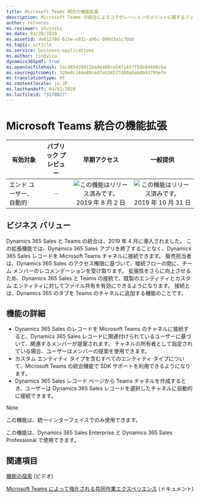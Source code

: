 ```yaml
---
title: Microsoft Teams 統合の機能拡張
description: Microsoft Teams の統合によるコラボレーションのメリットに関するフィードバックを顧客やパートナーから取得し、機能の導入をサポートするため、Dynamics 365 Sales での統合エクスペリエンスが強化されています。
author: relnotes
ms.reviewer: shujoshi
ms.date: 03/20/2020
ms.assetid: de61278d-615e-e911-a96c-000d3a1c7bbb
ms.topic: article
ms.service: business-applications
ms.author: cindyliu
dynamics365pdf: true
ms.openlocfilehash: 5ac485439911ba4ea60ce54f1437f5db944d6cba
ms.sourcegitcommit: 32be8c144e80ce07a534527d80aba9db93795efe
ms.translationtype: HT
ms.contentlocale: ja-JP
ms.lasthandoff: 04/01/2020
ms.locfileid: "3178827"
---
```

# <a name="microsoft-teams-integration-enhancements"></a>Microsoft Teams 統合の機能拡張


| 有効対象    |  パブリック プレビュー | 早期アクセス | 一般提供 | 
| ---------- | :----------: |:----------: |:----------: |
|エンド ユーザー、自動的|-|![この機能はリリース済みです。](/dynamics365-release-plan/media/green-checkmark.png "この機能はリリース済みです。") 2019 年 8 月 2 日| ![この機能はリリース済みです。](/dynamics365-release-plan/media/green-checkmark.png "この機能はリリース済みです。") 2019 年 10 月 31 日|


## <a name="business-value"></a>ビジネス バリュー
<!-- bv start -->
Dynamics 365 Sales と Teams の統合は、2019 年 4 月に導入されました。 この拡張機能では、Dynamics 365 Sales アプリを終了することなく、Dynamics 365 Sales レコードを Microsoft Teams チャネルに接続できます。 販売担当者は、Dynamics 365 Sales のアクセス権限に基づいて、接続フローの間に、チーム メンバーのレコメンデーションを受け取ります。 拡張性をさらに向上させるため、Dynamics 365 Sales と Teams の接続で、既製のエンティティとカスタム エンティティに対してファイル共有を有効にできるようになります。 接続とは、Dynamics 365 のタブを Teams のチャネルに追加する機能のことです。
<!-- bv end -->



## <a name="feature-details"></a>機能の詳細
<!--feature detail start -->
- Dynamics 365 Sales のレコードを Microsoft Teams のチャネルに接続すると、Dynamics 365 Sales レコードに関連付けられているユーザーに基づいて、関連するメンバーが提案されます。 チャネルの所有者として指定されている場合、ユーザーはメンバーの提案を使用できます。 
- カスタム エンティティ タイプを含むすべてのエンティティ タイプについて、Microsoft Teams の統合機能で SDK サポートを利用できるようになります。 
- Dynamics 365 Sales レコード ページから Teams チャネルを作成するとき、ユーザーは Dynamics 365 Sales レコードを選択したチャネルに自動的に接続できます。
<!--feature detail end -->


> [!NOTE]
> この機能は、統一インターフェイスでのみ使用できます。 
>
> この機能は、Dynamics 365 Sales Enterprise と Dynamics 365 Sales Professional で使用できます。







## <a name="see-also"></a>関連項目
[機能の探索](https://aka.ms/ROGS19RW2ROV3) (ビデオ)

[Microsoft Teams によって強化される共同作業エクスペリエンス](https://docs.microsoft.com/dynamics365/teams-integration/teams-collaboration-enhanced-experience) (ドキュメント)
